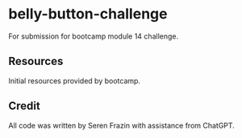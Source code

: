# belly-button-challenge

For submission for bootcamp module 14 challenge.

## Resources

Initial resources provided by bootcamp. 

## Credit

All code was written by Seren Frazin with assistance from ChatGPT.